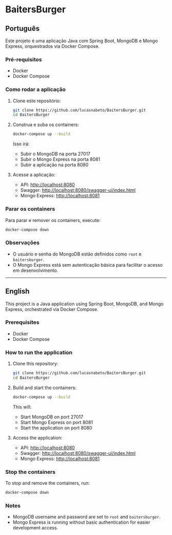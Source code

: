 # BaitersBurger 

## Português

Este projeto é uma aplicação Java com Spring Boot, MongoDB e Mongo Express, orquestrados via Docker Compose.

### Pré-requisitos

-   Docker
-   Docker Compose

### Como rodar a aplicação

1. Clone este repositório:

    ```bash
    git clone https://github.com/lucasnabeto/BaitersBurger.git
    cd BaitersBurger
    ```


2. Construa e suba os containers:

    ```bash
    docker-compose up --build
    ```

    Isso irá:

    - Subir o MongoDB na porta 27017
    - Subir o Mongo Express na porta 8081
    - Subir a aplicação na porta 8080


3. Acesse a aplicação:
    - API: [http://localhost:8080](http://localhost:8080)
    - Swagger: [http://localhost:8080/swagger-ui/index.html](http://localhost:8080/swagger-ui/index.html)
    - Mongo Express: [http://localhost:8081](http://localhost:8081)

### Parar os containers

Para parar e remover os containers, execute:

```bash
docker-compose down
```

### Observações

-   O usuário e senha do MongoDB estão definidos como `root` e `baitersburger`.
-   O Mongo Express está sem autenticação básica para facilitar o acesso em desenvolvimento.

---

## English

This project is a Java application using Spring Boot, MongoDB, and Mongo Express, orchestrated via Docker Compose.

### Prerequisites

-   Docker
-   Docker Compose

### How to run the application

1. Clone this repository:

    ```bash
    git clone https://github.com/lucasnabeto/BaitersBurger.git
    cd BaitersBurger
    ```


2. Build and start the containers:

    ```bash
    docker-compose up --build
    ```

    This will:

    - Start MongoDB on port 27017
    - Start Mongo Express on port 8081
    - Start the application on port 8080


3. Access the application:
    - API: [http://localhost:8080](http://localhost:8080)
    - Swagger: [http://localhost:8080/swagger-ui/index.html](http://localhost:8080/swagger-ui/index.html)
    - Mongo Express: [http://localhost:8081](http://localhost:8081)

### Stop the containers

To stop and remove the containers, run:

```bash
docker-compose down
```

### Notes

-   MongoDB username and password are set to `root` and `baitersburger`.
-   Mongo Express is running without basic authentication for easier development access.
